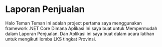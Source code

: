 ﻿# Laporan Penjualan
Halo Teman Teman Ini adalah project pertama saya menggunakan framework .NET Core Dimana Aplikasi Ini saya buat untuk Mempermudah dalam Laporan Penjualan. Dan Aplikasi ini saya buat dalam acara latihan untuk mengikuti lomba LKS tingkat Provinsi.
